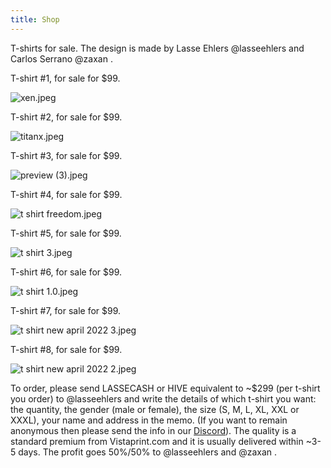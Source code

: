 ```yaml
---
title: Shop
---
```




T-shirts for sale. The design is made by Lasse Ehlers @lasseehlers and Carlos Serrano @zaxan . 


T-shirt #1, for sale for $99.

![xen.jpeg](https://files.peakd.com/file/peakd-hive/lasseehlers/AJkVibMqXJEQWLiXXPwuKhF2Sg3W4KQ657EANPP1XJpNY2puf7JSzShxq3utjL6.jpeg)

T-shirt #2, for sale for $99.

![titanx.jpeg](https://files.peakd.com/file/peakd-hive/lasseehlers/AJmvw7PcE6JSJvoHiFD9GZ649qffAT5p4YXkSrtUPWA4WYkNUcpzQAQKEF4ARKd.jpeg)

T-shirt #3, for sale for $99.

![preview (3).jpeg](https://files.peakd.com/file/peakd-hive/lasseehlers/AK59k4ZPHGjhDTLzyLfsBKPMaUvCvBSFy3qNQaf71KK4X5Qor6J1MNCTmbq1b6A.jpeg)

T-shirt #4, for sale for $99.

![t shirt freedom.jpeg](https://files.peakd.com/file/peakd-hive/lasseehlers/AK59kjbPXYbCjYAkDqTh4u6UGX26YX3XgzDgeTE53fg18Muc6FSE7GHKpNw44mR.jpeg)

T-shirt #5, for sale for $99.

![t shirt 3.jpeg](https://files.peakd.com/file/peakd-hive/lasseehlers/AK2HHTPiMgMFLFAjWyuuX3J3b9uAwwfmmC8MzatBEPbf219Jq5BnERZqpcMH4iZ.jpeg)

T-shirt #6, for sale for $99.

![t shirt 1.0.jpeg](https://files.peakd.com/file/peakd-hive/lasseehlers/AK6ayhodHbooRTZP3HBoh2yTAEyDCgFMDbQrxddQVMxrWU4hzgsx9KbJvExvd4E.jpeg)

T-shirt #7, for sale for $99.

![t shirt new april 2022 3.jpeg](https://images.hive.blog/DQmRAEaDizkWnwMx4eu1xQomgq3n9hxJek73nKxeiDDo9Vd/t%20shirt%20new%20april%202022%20-3.jpeg)

T-shirt #8, for sale for $99.

![t shirt new april 2022 2.jpeg](https://images.hive.blog/DQmY9JXJWUXmCMCt7NBjhdmidaKRCP7eHMCJMKK3hRPqysB/t%20shirt%20new%20april%202022%20-2.jpeg)

To order, please send LASSECASH or HIVE equivalent to ~$299 (per t-shirt you order) to @lasseehlers and write the details of which t-shirt you want: the quantity, the gender (male or female), the size (S, M, L, XL, XXL or XXXL), your name and address in the memo. (If you want to remain anonymous then please send the info in our [Discord](https://discord.gg/5JW2w9t)). The quality is a standard premium from Vistaprint.com and it is usually delivered within ~3-5 days. The profit goes 50%/50% to @lasseehlers and @zaxan . 
